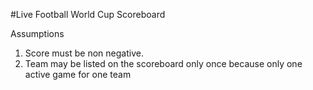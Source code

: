 #Live Football World Cup Scoreboard

Assumptions
1) Score must be non negative.
2) Team may be listed on the scoreboard only once because only one active game for one team 
